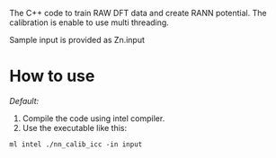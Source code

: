 The C++ code to train RAW DFT data and create RANN potential. The calibration is enable to use multi threading.

Sample input is provided as Zn.input
# How to use

_Default:_
1. Compile the code using intel compiler. 
2. Use the executable like this:

`
ml intel
./nn_calib_icc -in input
`
